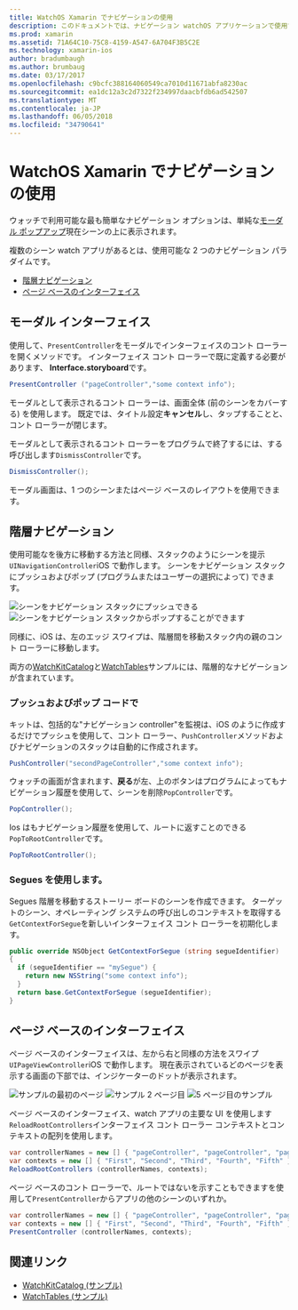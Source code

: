 ```yaml
---
title: WatchOS Xamarin でナビゲーションの使用
description: このドキュメントでは、ナビゲーション watchOS アプリケーションで使用する方法について説明します。 これは、モーダル インターフェイス、階層間を移動、およびページ ベースのインターフェイスについて説明します。
ms.prod: xamarin
ms.assetid: 71A64C10-75C8-4159-A547-6A704F3B5C2E
ms.technology: xamarin-ios
author: bradumbaugh
ms.author: brumbaug
ms.date: 03/17/2017
ms.openlocfilehash: c9bcfc388164060549ca7010d11671abfa8230ac
ms.sourcegitcommit: ea1dc12a3c2d7322f234997daacbfdb6ad542507
ms.translationtype: MT
ms.contentlocale: ja-JP
ms.lasthandoff: 06/05/2018
ms.locfileid: "34790641"
---
```

# <a name="working-with-watchos-navigation-in-xamarin"></a>WatchOS Xamarin でナビゲーションの使用

ウォッチで利用可能な最も簡単なナビゲーション オプションは、単純な[モーダル ポップアップ](#modal)現在シーンの上に表示されます。

複数のシーン watch アプリがあるとは、使用可能な 2 つのナビゲーション パラダイムです。

- [階層ナビゲーション](#Hierarchical_Navigation)
- [ページ ベースのインターフェイス](#Page-Based_Interfaces)

<a name="modal"/>

## <a name="modal-interfaces"></a>モーダル インターフェイス

使用して、`PresentController`をモーダルでインターフェイスのコント ローラーを開くメソッドです。 インターフェイス コント ローラーで既に定義する必要があります、 **Interface.storyboard**です。

```csharp
PresentController ("pageController","some context info");
```

モーダルとして表示されるコント ローラーは、画面全体 (前のシーンをカバーする) を使用します。 既定では、タイトル設定**キャンセル**し、タップすることと、コント ローラーが閉じます。

モーダルとして表示されるコント ローラーをプログラムで終了するには、する呼び出します`DismissController`です。

```csharp
DismissController();
```

モーダル画面は、1 つのシーンまたはページ ベースのレイアウトを使用できます。

<a name="Hierarchical_Navigation"/>

## <a name="hierarchical-navigation"></a>階層ナビゲーション

使用可能なを後方に移動する方法と同様、スタックのようにシーンを提示`UINavigationController`iOS で動作します。 シーンをナビゲーション スタックにプッシュおよびポップ (プログラムまたはユーザーの選択によって) できます。

![](navigation-images/hierarchy-1.png "シーンをナビゲーション スタックにプッシュできる") ![](navigation-images/hierarchy-2.png "シーンをナビゲーション スタックからポップすることができます")

同様に、iOS は、左のエッジ スワイプは、階層間を移動スタック内の親のコント ローラーに移動します。

両方の[WatchKitCatalog](https://developer.xamarin.com/samples/WatchKitCatalog)と[WatchTables](https://developer.xamarin.com/samples/WatchTables)サンプルには、階層的なナビゲーションが含まれています。

### <a name="pushing-and-popping-in-code"></a>プッシュおよびポップ コードで

キットは、包括的な"ナビゲーション controller"を監視は、iOS のように作成するだけでプッシュを使用して、コント ローラー、`PushController`メソッドおよびナビゲーションのスタックは自動的に作成されます。

```csharp
PushController("secondPageController","some context info");
```

ウォッチの画面が含まれます、**戻る**が左、上のボタンはプログラムによってもナビゲーション履歴を使用して、シーンを削除`PopController`です。

```csharp
PopController();
```

Ios はもナビゲーション履歴を使用して、ルートに返すことのできる`PopToRootController`です。

```csharp
PopToRootController();
```

### <a name="using-segues"></a>Segues を使用します。

Segues 階層を移動するストーリー ボードのシーンを作成できます。 ターゲットのシーン、オペレーティング システムの呼び出しのコンテキストを取得する`GetContextForSegue`を新しいインターフェイス コント ローラーを初期化します。

```csharp
public override NSObject GetContextForSegue (string segueIdentifier)
{
  if (segueIdentifier == "mySegue") {
    return new NSString("some context info");
  }
  return base.GetContextForSegue (segueIdentifier);
}
```
<a name="Page-Based_Interfaces"/>

## <a name="page-based-interfaces"></a>ページ ベースのインターフェイス

ページ ベースのインターフェイスは、左から右と同様の方法をスワイプ`UIPageViewController`iOS で動作します。 現在表示されているどのページを表示する画面の下部では、インジケーターのドットが表示されます。

![](navigation-images/paged-1.png "サンプルの最初のページ") ![](navigation-images/paged-2.png "サンプル 2 ページ目") ![](navigation-images/paged-5.png "5 ページ目のサンプル")


ページ ベースのインターフェイス、watch アプリの主要な UI を使用します`ReloadRootControllers`インターフェイス コント ローラー コンテキストとコンテキストの配列を使用します。

```csharp
var controllerNames = new [] { "pageController", "pageController", "pageController", "pageController", "pageController" };
var contexts = new [] { "First", "Second", "Third", "Fourth", "Fifth" };
ReloadRootControllers (controllerNames, contexts);
```

ページ ベースのコント ローラーで、ルートではないを示すこともできますを使用して`PresentController`からアプリの他のシーンのいずれか。

```csharp
var controllerNames = new [] { "pageController", "pageController", "pageController", "pageController", "pageController" };
var contexts = new [] { "First", "Second", "Third", "Fourth", "Fifth" };
PresentController (controllerNames, contexts);
```



## <a name="related-links"></a>関連リンク

- [WatchKitCatalog (サンプル)](https://developer.xamarin.com/samples/monotouch/WatchKit/WatchKitCatalog/)
- [WatchTables (サンプル)](https://developer.xamarin.com/samples/monotouch/WatchKit/WatchTables/)
